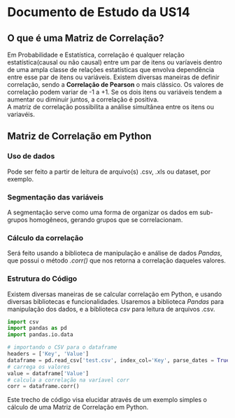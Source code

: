 # Documento de Estudo da US14

## O que é uma Matriz de Correlação?
Em Probabilidade e Estatística, correlação é qualquer relação estatística(causal ou não causal) entre um par de itens ou varíaveis dentro de uma ampla classe de relações estatísticas que envolva dependência entre esse par de itens ou variáveis. Existem diversas maneiras de definir correlação, sendo a <b>Correlação de Pearson</b> o mais clássico. Os valores de correlação podem variar de -1 a +1. Se os dois itens ou variáveis tendem a aumentar ou diminuir juntos, a correlação é positiva.
<br>
A matriz de correlação possibilita a análise simultânea entre os itens ou variavéis.

## Matriz de Correlação em Python

### Uso de dados
Pode ser feito a partir de leitura de arquivo(s) .csv, .xls ou dataset, por exemplo.

### Segmentação das variáveis
A segmentação serve como uma forma de organizar os dados em sub-grupos homogêneos, gerando grupos que se correlacionam.


### Cálculo da correlação
Será feito usando a biblioteca de manipulação e análise de dados <i>Pandas</i>, que possui o método <i>.corr()</i> que nos retorna a correlação daqueles valores.

### Estrutura do Código
Existem diversas maneiras de se calcular correlação em Python, e usando diversas bibliotecas e funcionalidades. Usaremos a biblioteca <i>Pandas</i> para manipulação dos dados, e a biblioteca <i>csv</i> para leitura de arquivos .csv.

```python
import csv
import pandas as pd
import pandas.io.data

# importando o CSV para o dataframe
headers = ['Key', 'Value']
dataframe = pd.read_csv['test.csv', index_col='Key', parse_dates = True, names = headers]
# carrega os valores
value = dataframe['Value']
# calcula a correlação na varíavel corr
corr = dataframe.corr()
```
Este trecho de código visa elucidar através de um exemplo simples o cálculo de uma Matriz de Correlação em Python.
